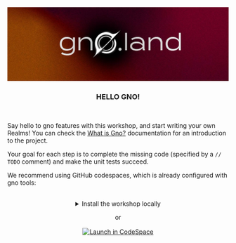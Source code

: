 <div align="center">
 <img src="/.github/banner.png" alt="Gnoland" />
 <h3 align="center">HELLO GNO!</h3>
</div>
<br />

Say hello to gno features with this workshop, and start writing your own Realms! You can check the [What is Gno?](https://gnoland.space/docs/what-is-gno) documentation for an introduction to the project. 

Your goal for each step is to complete the missing code (specified by a `// TODO` comment) and make the unit tests succeed.

We recommend using GitHub codespaces, which is already configured with gno tools:

<br />
<div align="center">
 <details align="left">
<summary align="center">Install the workshop locally</summary>
<br />

```sh
git clone https://github.com/gnolang/gno
cd ./gno
make install_gnodev

cd ..
git clone https://github.com/xplrz/gnoland-workshop
cp -rf ./gnoland-workshop/01-hello-package/p/hello ./gno/examples/gno.land/p
cd gnoland-workshop

# to test use `gnodev test r/solve  --verbose --root-dir ../../gno`
# at the root of each challenge
```
 </details>
 <p>or</p>
 <a href="https://github.com/codespaces/new?hide_repo_select=true&ref=main&repo=541250916"><img src="https://github.com/codespaces/badge.svg" alt="Launch in CodeSpace" align="center" /></a>
</div>
